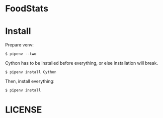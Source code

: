 # FoodStats

# Install
Prepare venv:
```shell
$ pipenv --two
```

Cython has to be installed before everything, or else installation will break.

```shell
$ pipenv install Cython
```

Then, install everything:
```shell
$ pipenv install
```


# LICENSE

